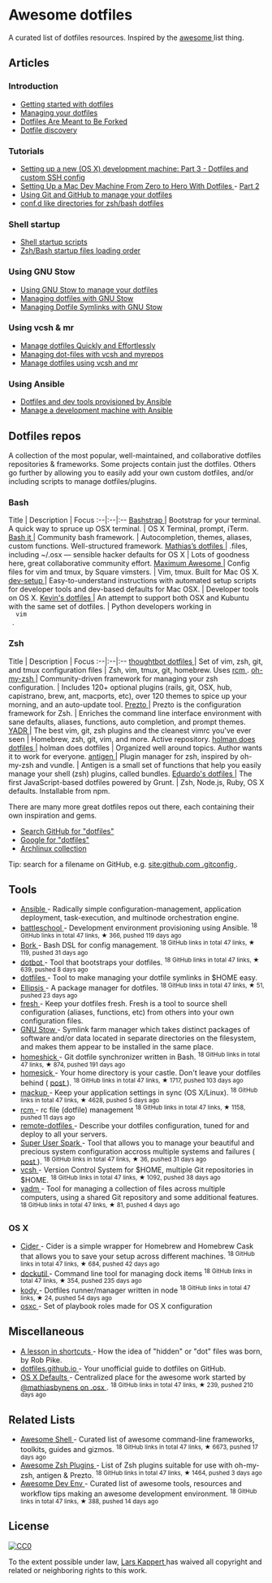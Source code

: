 <h1>
 Awesome dotfiles
</h1>
<p>
 A curated list of dotfiles resources. Inspired by the
 <a href="https://github.com/sindresorhus/awesome">
  awesome
 </a>
 list thing.
</p>
<h2>
 Articles
</h2>
<h3>
 Introduction
</h3>
<ul>
 <li>
  <a href="https://medium.com/@webprolific/getting-started-with-dotfiles-43c3602fd789">
   Getting started with dotfiles
  </a>
 </li>
 <li>
  <a href="https://medium.com/@webprolific/managing-your-dotfiles-7d2725297304">
   Managing your dotfiles
  </a>
 </li>
 <li>
  <a href="https://zachholman.com/2010/08/dotfiles-are-meant-to-be-forked/">
   Dotfiles Are Meant to Be Forked
  </a>
 </li>
 <li>
  <a href="http://wynnnetherland.com/journal/dotfiles-discovery/">
   Dotfile discovery
  </a>
 </li>
</ul>
<h3>
 Tutorials
</h3>
<ul>
 <li>
  <a href="https://mattstauffer.co/blog/setting-up-a-new-os-x-development-machine-part-3-dotfiles-rc-files-and-ssh-config">
   Setting up a new (OS X) development machine: Part 3 - Dotfiles and custom SSH config
  </a>
 </li>
 <li>
  <a href="http://code.tutsplus.com/tutorials/setting-up-a-mac-dev-machine-from-zero-to-hero-with-dotfiles--net-35449">
   Setting Up a Mac Dev Machine From Zero to Hero With Dotfiles
  </a>
  -
  <a href="http://code.tutsplus.com/tutorials/setting-up-a-mac-dev-machine-from-zero-to-hero-with-dotfiles-part-2--cms-23145">
   Part 2
  </a>
 </li>
 <li>
  <a href="http://blog.smalleycreative.com/tutorials/using-git-and-github-to-manage-your-dotfiles/">
   Using Git and GitHub to manage your dotfiles
  </a>
 </li>
 <li>
  <a href="http://chr4.org/blog/2014/09/10/conf-dot-d-like-directories-for-zsh-slash-bash-dotfiles/">
   conf.d like directories for zsh/bash dotfiles
  </a>
 </li>
</ul>
<h3>
 Shell startup
</h3>
<ul>
 <li>
  <a href="http://blog.flowblok.id.au/2013-02/shell-startup-scripts.html">
   Shell startup scripts
  </a>
 </li>
 <li>
  <a href="https://shreevatsa.wordpress.com/2008/03/30/zshbash-startup-files-loading-order-bashrc-zshrc-etc/">
   Zsh/Bash startup files loading order
  </a>
 </li>
</ul>
<h3>
 Using GNU Stow
</h3>
<ul>
 <li>
  <a href="http://brandon.invergo.net/news/2012-05-26-using-gnu-stow-to-manage-your-dotfiles.html">
   Using GNU Stow to manage your dotfiles
  </a>
 </li>
 <li>
  <a href="https://taihen.org/managing-dotfiles-with-gnu-stow/">
   Managing dotfiles with GNU Stow
  </a>
 </li>
 <li>
  <a href="https://spin.atomicobject.com/2014/12/26/manage-dotfiles-gnu-stow/">
   Managing Dotfile Symlinks with GNU Stow
  </a>
 </li>
</ul>
<h3>
 Using vcsh & mr
</h3>
<ul>
 <li>
  <a href="http://www.martin-burger.net/blog/unix-shell/manage-dotfiles-quickly-and-effortlessly/">
   Manage dotfiles Quickly and Effortlessly
  </a>
 </li>
 <li>
  <a href="http://blog.tfnico.com/2014/03/managing-dot-files-with-vcsh-and-myrepos.html">
   Managing dot-files with vcsh and myrepos
  </a>
 </li>
 <li>
  <a href="https://www.kunxi.org/blog/2014/02/manage-dotfiles-using-vcsh-and-mr/">
   Manage dotfiles using vcsh and mr
  </a>
 </li>
</ul>
<h3>
 Using Ansible
</h3>
<ul>
 <li>
  <a href="http://palcu.blogspot.nl/2014/06/dotfiles-and-dev-tools-provisioned-by.html">
   Dotfiles and dev tools provisioned by Ansible
  </a>
 </li>
 <li>
  <a href="http://kreusch.com.br/blog/2013/12/03/manage-a-development-machine-with-ansible/">
   Manage a development machine with Ansible
  </a>
 </li>
</ul>
<h2>
 Dotfiles repos
</h2>
<p>
 A collection of the most popular, well-maintained, and collaborative dotfiles repositories & frameworks. Some projects contain just the dotfiles. Others go further by allowing you to easily add your own custom dotfiles, and/or including scripts to manage dotfiles/plugins.
</p>
<h3>
 Bash
</h3>
<p>
 Title | Description | Focus
:--|:--|:--
 <a href="https://github.com/barryclark/bashstrap">
  Bashstrap
 </a>
 | Bootstrap for your terminal. A quick way to spruce up OSX terminal. | OS X Terminal, prompt, iTerm.
 <a href="https://github.com/Bash-it/bash-it">
  Bash it
 </a>
 | Community bash framework. | Autocompletion, themes, aliases, custom functions. Well-structured framework.
 <a href="https://github.com/mathiasbynens/dotfiles">
  Mathias’s dotfiles
 </a>
 | .files, including ~/.osx — sensible hacker defaults for OS X | Lots of goodness here, great collaborative community effort.
 <a href="https://github.com/square/maximum-awesome">
  Maximum Awesome
 </a>
 | Config files for vim and tmux, by Square vimsters. | Vim, tmux. Built for Mac OS X.
 <a href="https://github.com/donnemartin/dev-setup">
  dev-setup
 </a>
 | Easy-to-understand instructions with automated setup scripts for developer tools and dev-based defaults for Mac OSX. | Developer tools on OS X.
 <a href="https://github.com/kdeldycke/dotfiles">
  Kevin's dotfiles
 </a>
 | An attempt to support both OSX and Kubuntu with the same set of dotfiles. | Python developers working in
 <code>
  vim
 </code>
 .
</p>
<h3>
 Zsh
</h3>
<p>
 Title | Description | Focus
:--|:--|:--
 <a href="https://github.com/thoughtbot/dotfiles">
  thoughtbot dotfiles
 </a>
 | Set of vim, zsh, git, and tmux configuration files | Zsh, vim, tmux, git, homebrew. Uses
 <a href="https://github.com/thoughtbot/rcm">
  rcm
 </a>
 .
 <a href="http://ohmyz.sh/">
  oh-my-zsh
 </a>
 | Community-driven framework for managing your zsh configuration. | Includes 120+ optional plugins (rails, git, OSX, hub, capistrano, brew, ant, macports, etc), over 120 themes to spice up your morning, and an auto-update tool.
 <a href="https://github.com/sorin-ionescu/prezto">
  Prezto
 </a>
 | Prezto is the configuration framework for Zsh. | Enriches the command line interface environment with sane defaults, aliases, functions, auto completion, and prompt themes.
 <a href="http://skwp.github.io/dotfiles/">
  YADR
 </a>
 | The best vim, git, zsh plugins and the cleanest vimrc you've ever seen | Homebrew, zsh, git, vim, and more. Active repository.
 <a href="https://github.com/holman/dotfiles">
  holman does dotfiles
 </a>
 | holman does dotfiles | Organized well around topics. Author wants it to work for everyone.
 <a href="http://antigen.sharats.me/">
  antigen
 </a>
 | Plugin manager for zsh, inspired by oh-my-zsh and vundle. | Antigen is a small set of functions that help you easily manage your shell (zsh) plugins, called bundles.
 <a href="https://github.com/eduardolundgren/dotfiles">
  Eduardo's dotfiles
 </a>
 | The first JavaScript-based dotfiles powered by Grunt. | Zsh, Node.js, Ruby, OS X defaults. Installable from npm.
</p>
<p>
 There are many more great dotfiles repos out there, each containing their own inspiration and gems.
</p>
<ul>
 <li>
  <a href="https://github.com/search?q=dotfiles&type=Repositories">
   Search GitHub for "dotfiles"
  </a>
 </li>
 <li>
  <a href="https://www.google.com/#q=dotfiles">
   Google for "dotfiles"
  </a>
 </li>
 <li>
  <a href="https://wiki.archlinux.org/index.php/Dotfiles">
   Archlinux collection
  </a>
 </li>
</ul>
<p>
 Tip: search for a filename on GitHub, e.g.
 <a href="https://www.google.com/#q=site:github.com+.gitconfig">
  site:github.com .gitconfig
 </a>
 .
</p>
<h2>
 Tools
</h2>
<ul>
 <li>
  <a href="https://www.ansible.com/">
   Ansible
  </a>
  - Radically simple configuration-management, application deployment, task-execution, and multinode orchestration engine.
 </li>
 <li>
  <a href="https://github.com/spencergibb/battleschool">
   battleschool
  </a>
  - Development environment provisioning using Ansible.
  <sup>
   18 GitHub links in total 47 links, &#9733 366, pushed 119 days ago
  </sup>
 </li>
 <li>
  <a href="https://github.com/mattly/bork">
   Bork
  </a>
  - Bash DSL for config management.
  <sup>
   18 GitHub links in total 47 links, &#9733 119, pushed 31 days ago
  </sup>
 </li>
 <li>
  <a href="https://github.com/anishathalye/dotbot">
   dotbot
  </a>
  - Tool that bootstraps your dotfiles.
  <sup>
   18 GitHub links in total 47 links, &#9733 639, pushed 8 days ago
  </sup>
 </li>
 <li>
  <a href="https://pypi.python.org/pypi/dotfiles">
   dotfiles
  </a>
  - Tool to make managing your dotfile symlinks in $HOME easy.
 </li>
 <li>
  <a href="https://github.com/ellipsis/ellipsis">
   Ellipsis
  </a>
  - A package manager for dotfiles.
  <sup>
   18 GitHub links in total 47 links, &#9733 51, pushed 23 days ago
  </sup>
 </li>
 <li>
  <a href="http://freshshell.com/">
   fresh
  </a>
  - Keep your dotfiles fresh. Fresh is a tool to source shell configuration (aliases, functions, etc) from others into your own configuration files.
 </li>
 <li>
  <a href="http://www.gnu.org/software/stow/">
   GNU Stow
  </a>
  - Symlink farm manager which takes distinct packages of software and/or data located in separate directories on the filesystem, and makes them appear to be installed in the same place.
 </li>
 <li>
  <a href="https://github.com/andsens/homeshick">
   homeshick
  </a>
  - Git dotfile synchronizer written in Bash.
  <sup>
   18 GitHub links in total 47 links, &#9733 874, pushed 191 days ago
  </sup>
 </li>
 <li>
  <a href="https://github.com/technicalpickles/homesick">
   homesick
  </a>
  - Your home directory is your castle. Don't leave your dotfiles behind (
  <a href="http://technicalpickles.com/posts/never-leave-your-dotfiles-behind-again-with-homesick/">
   post
  </a>
  ).
  <sup>
   18 GitHub links in total 47 links, &#9733 1717, pushed 103 days ago
  </sup>
 </li>
 <li>
  <a href="https://github.com/lra/mackup">
   mackup
  </a>
  - Keep your application settings in sync (OS X/Linux).
  <sup>
   18 GitHub links in total 47 links, &#9733 4628, pushed 5 days ago
  </sup>
 </li>
 <li>
  <a href="https://github.com/thoughtbot/rcm">
   rcm
  </a>
  - rc file (dotfile) management
  <sup>
   18 GitHub links in total 47 links, &#9733 1158, pushed 11 days ago
  </sup>
 </li>
 <li>
  <a href="https://www.npmjs.com/package/remote-dotfiles">
   remote-dotfiles
  </a>
  - Describe your dotfiles configuration, tuned for and deploy to all your servers.
 </li>
 <li>
  <a href="https://github.com/NorfairKing/super-user-spark">
   Super User Spark
  </a>
  - Tool that allows you to manage your beautiful and precious system configuration accross multiple systems and failures (
  <a href="http://cs-syd.eu/posts/2015-09-27-super-user-spark-getting-started">
   post
  </a>
  ).
  <sup>
   18 GitHub links in total 47 links, &#9733 36, pushed 31 days ago
  </sup>
 </li>
 <li>
  <a href="https://github.com/RichiH/vcsh">
   vcsh
  </a>
  - Version Control System for $HOME, multiple Git repositories in $HOME.
  <sup>
   18 GitHub links in total 47 links, &#9733 1092, pushed 38 days ago
  </sup>
 </li>
 <li>
  <a href="https://github.com/TheLocehiliosan/yadm">
   yadm
  </a>
  - Tool for managing a collection of files across multiple computers, using a shared Git repository and some additional features.
  <sup>
   18 GitHub links in total 47 links, &#9733 81, pushed 4 days ago
  </sup>
 </li>
</ul>
<h3>
 OS X
</h3>
<ul>
 <li>
  <a href="https://github.com/msanders/cider">
   Cider
  </a>
  - Cider is a simple wrapper for Homebrew and Homebrew Cask that allows you to save your setup across different machines.
  <sup>
   18 GitHub links in total 47 links, &#9733 684, pushed 42 days ago
  </sup>
 </li>
 <li>
  <a href="https://github.com/kcrawford/dockutil">
   dockutil
  </a>
  - Command line tool for managing dock items
  <sup>
   18 GitHub links in total 47 links, &#9733 354, pushed 235 days ago
  </sup>
 </li>
 <li>
  <a href="https://github.com/jh3y/kody">
   kody
  </a>
  - Dotfiles runner/manager written in node
  <sup>
   18 GitHub links in total 47 links, &#9733 24, pushed 54 days ago
  </sup>
 </li>
 <li>
  <a href="http://osxc.github.io/">
   osxc
  </a>
  - Set of playbook roles made for OS X configuration
 </li>
</ul>
<h2>
 Miscellaneous
</h2>
<ul>
 <li>
  <a href="https://plus.google.com/+RobPikeTheHuman/posts/R58WgWwN9jp">
   A lesson in shortcuts
  </a>
  - How the idea of "hidden" or "dot" files was born, by Rob Pike.
 </li>
 <li>
  <a href="http://dotfiles.github.io/">
   dotfiles.github.io
  </a>
  - Your unofficial guide to dotfiles on GitHub.
 </li>
 <li>
  <a href="https://github.com/kevinSuttle/OSXDefaults">
   OS X Defaults
  </a>
  - Centralized place for the awesome work started by
  <a href="https://github.com/mathiasbynens/dotfiles#sensible-os-x-defaults">
   @mathiasbynens on .osx
  </a>
  .
  <sup>
   18 GitHub links in total 47 links, &#9733 239, pushed 210 days ago
  </sup>
 </li>
</ul>
<h2>
 Related Lists
</h2>
<ul>
 <li>
  <a href="https://github.com/alebcay/awesome-shell">
   Awesome Shell
  </a>
  - Curated list of awesome command-line frameworks, toolkits, guides and gizmos.
  <sup>
   18 GitHub links in total 47 links, &#9733 6673, pushed 17 days ago
  </sup>
 </li>
 <li>
  <a href="https://github.com/unixorn/awesome-zsh-plugins">
   Awesome Zsh Plugins
  </a>
  - List of Zsh plugins suitable for use with oh-my-zsh, antigen & Prezto.
  <sup>
   18 GitHub links in total 47 links, &#9733 1464, pushed 3 days ago
  </sup>
 </li>
 <li>
  <a href="https://github.com/jondot/awesome-devenv">
   Awesome Dev Env
  </a>
  - Curated list of awesome tools, resources and workflow tips making an awesome development environment.
  <sup>
   18 GitHub links in total 47 links, &#9733 388, pushed 14 days ago
  </sup>
 </li>
</ul>
<h2>
 License
</h2>
<p>
 <a href="https://creativecommons.org/publicdomain/zero/1.0/">
  <img alt="CC0" src="https://licensebuttons.net/p/zero/1.0/88x31.png"/>
 </a>
</p>
<p>
 To the extent possible under law,
 <a href="https://webpro.nl">
  Lars Kappert
 </a>
 has waived all copyright and related or neighboring rights to this work.
</p>
